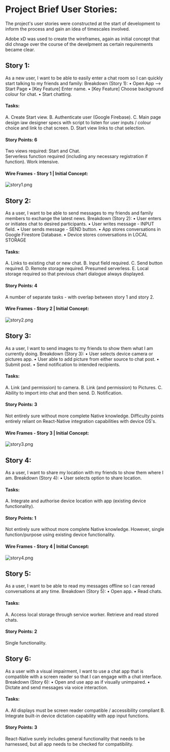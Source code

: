 # Project Brief User Stories:
The project's user stories were constructed at the start of development to inform the process and gain an idea of timescales involved.

Adobe xD was used to create the wireframes, again as initial concept that did chnage over the course of the develpment as certain requirements became clear.

## Story 1:
As a new user, I want to be able to easily enter a chat room so I can quickly start talking to my friends and family:
Breakdown (Story 1):
•	Open App --> Start Page 
•	[Key Feature] Enter name.
•	[Key Feature] Choose background colour for chat.
•	Start chatting.

#### Tasks:  
A.	Create Start view.
B.	Authenticate user (Google Firebase).
C.	Main page design iaw designer specs with script to listen for user inputs / colour choice and link to chat screen.
D.	Start view links to chat selection.

#### Story Points: 6 
Two views required: Start and Chat.  	 
Serverless function required (including any necessary registration if function).
Work intensive.

#### Wire Frames - Story 1 | Initial Concept:
![story1.png](https://www.dropbox.com/s/3s1y2oj4dkvkoni/story1.png?dl=0&raw=1) 

## Story 2:
As a user, I want to be able to send messages to my friends and family members to exchange the latest news.
Breakdown (Story 2):
•	User enters or initiates chat to desired participants.
•	User writes message - INPUT field. 
•	User sends message - SEND button.
•	App stores conversations in Google Firestore Database.
•	Device stores conversations in LOCAL STORAGE

#### Tasks:  
A.	Links to existing chat or new chat.
B.	Input field required.
C.	Send button required.
D.	Remote storage required.  Presumed serverless.
E.	Local storage required so that previous chart dialogue always displayed.

#### Story Points: 4  
A number of separate tasks - with overlap between story 1 and story 2.	 

#### Wire Frames - Story 2 | Initial Concept:
![story2.png](https://www.dropbox.com/s/2mfzr5zdn4nf3h6/story2.png?dl=0&raw=1)

## Story 3:
As a user, I want to send images to my friends to show them what I am currently doing.
Breakdown (Story 3):
•	User selects device camera or pictures app.
•	User able to add picture from either source to chat post. 
•	Submit post.
•	Send notification to intended recipients.

#### Tasks:  
A.	Link (and permission) to camera.
B.	Link (and permission) to Pictures.
C.	Ability to import into chat and then send.
D.	Notification.

#### Story Points: 3  	
Not entirely sure without more complete Native knowledge.  Difficulty points entirely reliant on React-Native integration capabilities with device OS's.

#### Wire Frames - Story 3 | Initial Concept:
![story3.png](https://www.dropbox.com/s/3afwh25pnbm09gu/story3.png?dl=0&raw=1)

## Story 4:
As a user, I want to share my location with my friends to show them where I am.
Breakdown (Story 4):
•	User selects option to share location.

#### Tasks:  
A.	Integrate and authorise device location with app (existing device functionality).

#### Story Points:  1 	 
Not entirely sure without more complete Native knowledge.  However, single function/purpose using existing device functionality.

#### Wire Frames - Story 4 | Initial Concept:
![story4.png](https://www.dropbox.com/s/tiavqknfn6o9bky/story4.png?dl=0&raw=1)

## Story 5:
As a user, I want to be able to read my messages offline so I can reread conversations at any time.
Breakdown (Story 5):
•	Open app.
•	Read chats.

#### Tasks:  
A.	Access local storage through service worker.  Retrieve and read stored chats.

#### Story Points: 2 	
Single functionality. 

## Story 6:
As a user with a visual impairment, I want to use a chat app that is compatible with a screen reader so that I can engage with a chat interface.
Breakdown (Story 6):
•	Open and use app as if visually unimpaired.
•	Dictate and send messages via voice interaction.
#### Tasks:  
A.	All displays must be screen reader compatible / accessibility compliant
B.	Integrate built-in device dictation capability with app input functions.

#### Story Points: 3 	
React-Native surely includes general functionality that needs to be harnessed, but all app needs to be checked for compatibility. 


